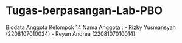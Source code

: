 # Tugas-berpasangan-Lab-PBO

Biodata Anggota
Kelompok 14
Nama Anggota : - Rizky Yusmansyah (2208107010024)
               - Reyan Andrea (2208107010014)
